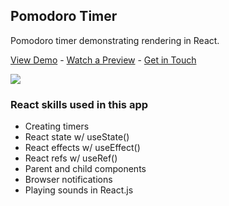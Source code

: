 ## Pomodoro Timer

Pomodoro timer demonstrating rendering in React.

[View Demo](https://#) - [Watch a Preview](https://www.youtube.com/c/CarlosAlfaro/videos) - [Get in Touch](https://www.carlosalfaro.dev/)

[![](https://res.cloudinary.com/devbysalas/image/upload/v1623448266/my-media/Pomodoro-gif_t4gvxw.gif)](https://www.carlosalfaro.dev/)

### React skills used in this app

- Creating timers
- React state w/ useState()
- React effects w/ useEffect()
- React refs w/ useRef()
- Parent and child components
- Browser notifications
- Playing sounds in React.js
